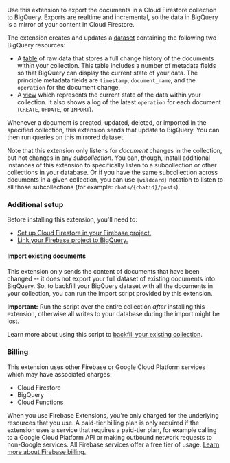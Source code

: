 Use this extension to export the documents in a Cloud Firestore collection to BigQuery. Exports are realtime and incremental, so the data in BigQuery is a mirror of your content in Cloud Firestore.

The extension creates and updates a [dataset](https://cloud.google.com/bigquery/docs/datasets-intro) containing the following two BigQuery resources:

+   A [table](https://cloud.google.com/bigquery/docs/tables-intro) of raw data that stores a full change history of the documents within your collection. This table includes a number of metadata fields so that BigQuery can display the current state of your data. The principle metadata fields are `timestamp`, `document_name`, and the `operation` for the document change.
+   A [view](https://cloud.google.com/bigquery/docs/views-intro) which represents the current state of the data within your collection. It also shows a log of the latest `operation` for each document (`CREATE`, `UPDATE`, or `IMPORT`).

Whenever a document is created, updated, deleted, or imported in the specified collection, this extension sends that update to BigQuery. You can then run queries on this mirrored dataset.

Note that this extension only listens for _document_ changes in the collection, but not changes in any _subcollection_. You can, though, install additional instances of this extension to specifically listen to a subcollection or other collections in your database. Or if you have the same subcollection across documents in a given collection, you can use `{wildcard}` notation to listen to all those subcollections (for example: `chats/{chatid}/posts`).

### Additional setup

Before installing this extension, you'll need to:

+   [Set up Cloud Firestore in your Firebase project.](https://firebase.google.com/docs/firestore/quickstart)
+   [Link your Firebase project to BigQuery.](https://support.google.com/firebase/answer/6318765)

#### Import existing documents

This extension only sends the content of documents that have been changed -- it does not export your full dataset of existing documents into BigQuery. So, to backfill your BigQuery dataset with all the documents in your collection, you can run the import script provided by this extension.

**Important:** Run the script over the entire collection _after_ installing this extension, otherwise all writes to your database during the import might be lost.

Learn more about using this script to [backfill your existing collection](https://dev-partners.googlesource.com/samples/firebase/mods/+/master/firestore-bigquery-export/guides/IMPORT_EXISTING_DOCUMENTS.md).

### Billing

This extension uses other Firebase or Google Cloud Platform services which may have associated charges:

+   Cloud Firestore
+   BigQuery
+   Cloud Functions

When you use Firebase Extensions, you're only charged for the underlying resources that you use. A paid-tier billing plan is only required if the extension uses a service that requires a paid-tier plan, for example calling to a Google Cloud Platform API or making outbound network requests to non-Google services. All Firebase services offer a free tier of usage. [Learn more about Firebase billing.](https://firebase.google.com/pricing)

